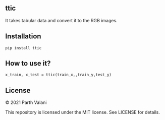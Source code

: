## ttic
It takes tabular data and convert it to the RGB images.

## Installation
```pip install ttic```

## How to use it?

```x_train, x_test = ttic(train_x,,train_y,test_y)```

## License

© 2021 Parth Valani

This repository is licensed under the MIT license. See LICENSE for details.
